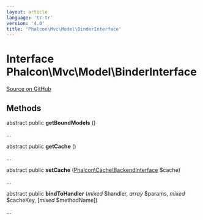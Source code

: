 ```yaml
---
layout: article
language: 'tr-tr'
version: '4.0'
title: 'Phalcon\Mvc\Model\BinderInterface'
---
```

# Interface **Phalcon\Mvc\Model\BinderInterface**

<a href="https://github.com/phalcon/cphalcon/tree/v4.0.0/phalcon/mvc/model/binderinterface.zep" class="btn btn-default btn-sm">Source on GitHub</a>

## Methods

abstract public **getBoundModels** ()

...

abstract public **getCache** ()

...

abstract public **setCache** ([Phalcon\Cache\BackendInterface](Phalcon_Cache_BackendInterface) $cache)

...

abstract public **bindToHandler** (*mixed* $handler, *array* $params, *mixed* $cacheKey, [*mixed* $methodName])

...